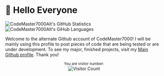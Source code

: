 # 👋 Hello Everyone 

![CodeMaster7000Alt's GitHub Statistics](https://github-readme-stats.vercel.app/api?username=CodeMaster7000Alt&hide=prs&text_color=586069&layout=compact&hide_border=true&show_icons=true&theme=tokyonight)
![CodeMaster7000Alt's GiHub Languages](https://github-readme-stats.vercel.app/api/top-langs/?username=CodeMaster7000Alt&text_color=586069&layout=compact&hide_border=true&title_color=0366d6&count_private=true&include_all_commits=true&theme=tokyonight&show_icons=true)

Welcome to the alternate Github account of CodeMaster7000! I will be mainly using this profile to post pieces of code that are being tested or are under development. To see my major, finished projects, visit my [Main Github profile](https://github.com/CodeMaster7000). Thank you!

<div align="center">
  
<sup>You are visitor number:</sup><br />![Visitor Count](https://profile-counter.glitch.me/CodeMaster7000Alt/count.svg)

